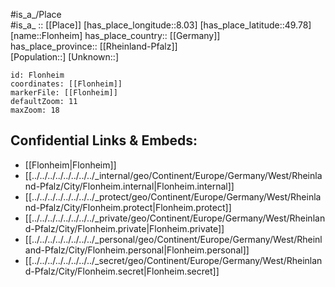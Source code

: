 ﻿---
location: [49.78,8.03] 
mapzoom: [7,12] 
mapmarker: city 
type: City
tags:
- geo/City


SpocWebEntityId: 30193
isDeleted: false
confidential: public

---
#is_a_/Place  
#is_a_ :: [[Place]] 
[has_place_longitude::8.03] 
[has_place_latitude::49.78] 
[name::Flonheim] 
has_place_country:: [[Germany]]  
has_place_province:: [[Rheinland-Pfalz]]  
[Population::] 
[Unknown::] 


```leaflet
id: Flonheim
coordinates: [[Flonheim]] 
markerFile: [[Flonheim]] 
defaultZoom: 11 
maxZoom: 18
```


## Confidential Links & Embeds: 
- [[Flonheim|Flonheim]]  
- [[../../../../../../../../_internal/geo/Continent/Europe/Germany/West/Rheinland-Pfalz/City/Flonheim.internal|Flonheim.internal]] 
- [[../../../../../../../../_protect/geo/Continent/Europe/Germany/West/Rheinland-Pfalz/City/Flonheim.protect|Flonheim.protect]] 
- [[../../../../../../../../_private/geo/Continent/Europe/Germany/West/Rheinland-Pfalz/City/Flonheim.private|Flonheim.private]] 
- [[../../../../../../../../_personal/geo/Continent/Europe/Germany/West/Rheinland-Pfalz/City/Flonheim.personal|Flonheim.personal]] 
- [[../../../../../../../../_secret/geo/Continent/Europe/Germany/West/Rheinland-Pfalz/City/Flonheim.secret|Flonheim.secret]] 
